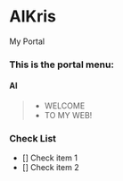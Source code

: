 # AIKris
My Portal

### This is the portal menu:
#### AI


> * WELCOME
> * TO MY WEB!

### Check List
- [] Check item 1
- [] Check item 2
